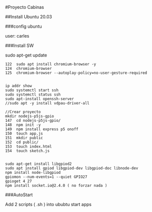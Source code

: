 #Proyecto Cabinas

##Install Ubuntu 20.03

###config ubuntu

user: carles

###Install  SW

 sudo apt-get update

	122  sudo apt install chromium-browser -y
	124  chromium-browser
	125  chromium-browser --autoplay-policy=no-user-gesture-required


	ip addr show
	sudo systemctl start ssh
	sudo systemctl status ssh
	sudo apt-install openssh-server
	//sudo apt -y install vdpau-driver-all

	//Crear proyecto
	mkdir nodejs-p5js-gpio
	147  cd nodejs-p5js-gpio/
	148  npm init -y
	149  npm install express p5 onoff
	150  touch app.js
	151  mkdir public
	152  cd public/
	153  touch index.html
	154  touch sketch.js


	sudo apt-get install libgpiod2
	sudo apt install gpiod libgpiod-dev libgpiod-doc libnode-dev
	npm install node-libgpiod
	gpiomon --num-events=1 --quiet GPIO27
	gpioget 4 27
	npm install socket.io@2.4.0 ( no forzar nada )

###AutoStart

 Add 2 scripts ( .sh ) into ububtu start apps